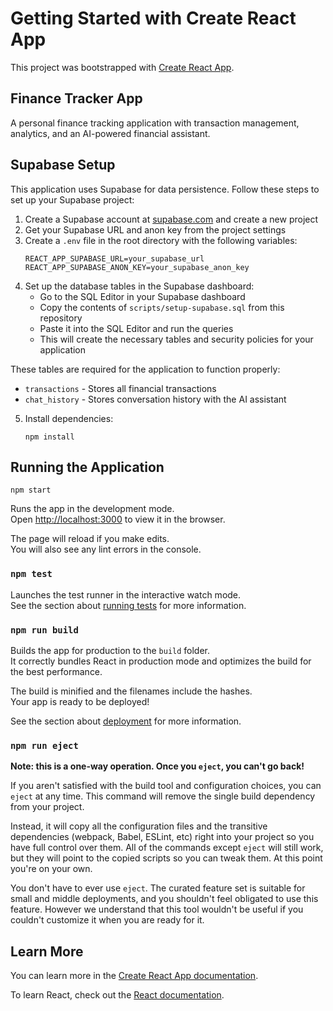 # Getting Started with Create React App

This project was bootstrapped with [Create React App](https://github.com/facebook/create-react-app).

## Finance Tracker App

A personal finance tracking application with transaction management, analytics, and an AI-powered financial assistant.

## Supabase Setup

This application uses Supabase for data persistence. Follow these steps to set up your Supabase project:

1. Create a Supabase account at [supabase.com](https://supabase.com/) and create a new project
2. Get your Supabase URL and anon key from the project settings
3. Create a `.env` file in the root directory with the following variables:
   ```
   REACT_APP_SUPABASE_URL=your_supabase_url
   REACT_APP_SUPABASE_ANON_KEY=your_supabase_anon_key
   ```
4. Set up the database tables in the Supabase dashboard:
   - Go to the SQL Editor in your Supabase dashboard
   - Copy the contents of `scripts/setup-supabase.sql` from this repository
   - Paste it into the SQL Editor and run the queries
   - This will create the necessary tables and security policies for your application

These tables are required for the application to function properly:
- `transactions` - Stores all financial transactions
- `chat_history` - Stores conversation history with the AI assistant

5. Install dependencies:
   ```
   npm install
   ```

## Running the Application

```
npm start
```

Runs the app in the development mode.\
Open [http://localhost:3000](http://localhost:3000) to view it in the browser.

The page will reload if you make edits.\
You will also see any lint errors in the console.

### `npm test`

Launches the test runner in the interactive watch mode.\
See the section about [running tests](https://facebook.github.io/create-react-app/docs/running-tests) for more information.

### `npm run build`

Builds the app for production to the `build` folder.\
It correctly bundles React in production mode and optimizes the build for the best performance.

The build is minified and the filenames include the hashes.\
Your app is ready to be deployed!

See the section about [deployment](https://facebook.github.io/create-react-app/docs/deployment) for more information.

### `npm run eject`

**Note: this is a one-way operation. Once you `eject`, you can't go back!**

If you aren't satisfied with the build tool and configuration choices, you can `eject` at any time. This command will remove the single build dependency from your project.

Instead, it will copy all the configuration files and the transitive dependencies (webpack, Babel, ESLint, etc) right into your project so you have full control over them. All of the commands except `eject` will still work, but they will point to the copied scripts so you can tweak them. At this point you're on your own.

You don't have to ever use `eject`. The curated feature set is suitable for small and middle deployments, and you shouldn't feel obligated to use this feature. However we understand that this tool wouldn't be useful if you couldn't customize it when you are ready for it.

## Learn More

You can learn more in the [Create React App documentation](https://facebook.github.io/create-react-app/docs/getting-started).

To learn React, check out the [React documentation](https://reactjs.org/).

